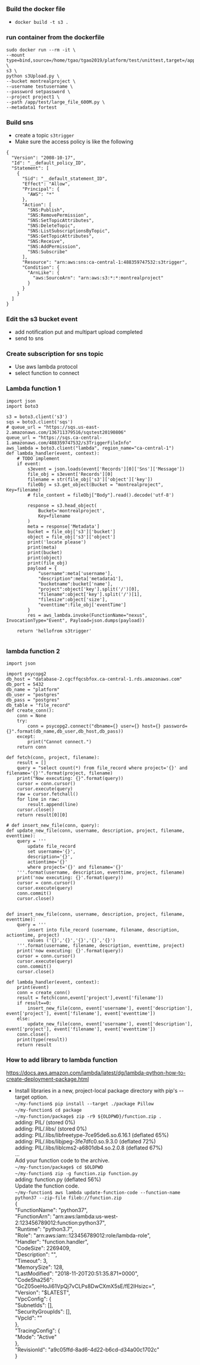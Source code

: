 ### Build the docker file 
* ```docker build -t s3 .```

### run container from the dockerfile 
```
sudo docker run --rm -it \
--mount type=bind,source=/home/tgao/tgao2019/platform/test/unittest,target=/app/test \
s3 \
python s3Upload.py \
--bucket montrealproject \
--username testusername \
--password setpassword \
--project project1 \
--path /app/test/large_file_600M.py \
--metadata1 fortest
```

### Build sns 
* create a topic ```s3trigger```  
* Make sure the access policy is like the following   
```
{
  "Version": "2008-10-17",
  "Id": "__default_policy_ID",
  "Statement": [
    {
      "Sid": "__default_statement_ID",
      "Effect": "Allow",
      "Principal": {
        "AWS": "*"
      },
      "Action": [
        "SNS:Publish",
        "SNS:RemovePermission",
        "SNS:SetTopicAttributes",
        "SNS:DeleteTopic",
        "SNS:ListSubscriptionsByTopic",
        "SNS:GetTopicAttributes",
        "SNS:Receive",
        "SNS:AddPermission",
        "SNS:Subscribe"
      ],
      "Resource": "arn:aws:sns:ca-central-1:488359747532:s3trigger",
      "Condition": {
        "ArnLike": {
          "aws:SourceArn": "arn:aws:s3:*:*:montrealproject"
        }
      }
    }
  ]
}
```


### Edit the s3 bucket event
* add notification put and multipart upload completed
* send to sns 

### Create subscription for sns topic 
* Use aws lambda protocol
* select function to connect

### Lambda function 1
```
import json
import boto3

s3 = boto3.client('s3')
sqs = boto3.client('sqs')
# queue_url = "https://sqs.us-east-2.amazonaws.com/136711379516/sqstest20190806"
queue_url = "https://sqs.ca-central-1.amazonaws.com/488359747532/s3TriggerFileInfo"
aws_lambda = boto3.client("lambda", region_name="ca-central-1")
def lambda_handler(event, context):
    # TODO implement
    if event:
        s3event = json.loads(event['Records'][0]['Sns']['Message'])
        file_obj = s3event['Records'][0]
        filename = str(file_obj['s3']['object']['key'])
        fileObj = s3.get_object(Bucket = "montrealproject", Key=filename)
        # file_content = fileObj["Body"].read().decode('utf-8')
        
        response = s3.head_object(
            Bucket='montrealproject',
            Key=filename
        )
        meta = response['Metadata']
        bucket = file_obj['s3']['bucket']
        object = file_obj['s3']['object']
        print('locate please')
        print(meta)
        print(bucket)
        print(object)
        print(file_obj)
        payload = {
            "username":meta['username'],
            "description":meta['metadata1'],
            "bucketname":bucket['name'],
            "project":object['key'].split('/')[0],
            "filename":object['key'].split('/')[1],
            "filesize":object['size'],
            "eventtime":file_obj['eventTime']
        }
        res = aws_lambda.invoke(FunctionName="nexus", InvocationType="Event", Payload=json.dumps(payload))
        
    return 'hellofrom s3trigger'


```
### lambda function 2
```
import json

import psycopg2
db_host = "database-2.cgcffqcsbfox.ca-central-1.rds.amazonaws.com"
db_port = 5432
db_name = "platform"
db_user = "postgres"
db_pass = "postgres"
db_table = "file_record"
def create_conn():
    conn = None
    try:
        conn = psycopg2.connect("dbname={} user={} host={} password={}".format(db_name,db_user,db_host,db_pass))
    except:
        print("Cannot connect.")
    return conn
    
def fetch(conn, project, filename):
    result = []
    query = "select count(*) from file_record where project='{}' and filename='{}'".format(project, filename)
    print("Now executing: {}".format(query))
    cursor = conn.cursor()
    cursor.execute(query)
    raw = cursor.fetchall()
    for line in raw:
        result.append(line)
    cursor.close()
    return result[0][0]
    
# def insert_new_file(conn, query):
def update_new_file(conn, username, description, project, filename, eventtime):
    query = '''
        update file_record 
        set username='{}',
        description='{}',
        actiontime='{}'
        where project='{}' and filename='{}'
    '''.format(username, description, eventtime, project, filename)
    print('now executing: {}'.format(query))
    cursor = conn.cursor()
    cursor.execute(query)
    conn.commit()
    cursor.close()
    
    
def insert_new_file(conn, username, description, project, filename, eventtime):
    query = '''
        insert into file_record (username, filename, description, actiontime, project)
        values ('{}','{}','{}','{}','{}')
    '''.format(username, filename, description, eventtime, project)
    print('now executing: {}'.format(query))
    cursor = conn.cursor()
    cursor.execute(query)
    conn.commit()
    cursor.close()
    
def lambda_handler(event, context):
    print(event)
    conn = create_conn()
    result = fetch(conn,event['project'],event['filename'])
    if result==0:
        insert_new_file(conn, event['username'], event['description'], event['project'], event['filename'], event['eventtime'])
    else:
        update_new_file(conn, event['username'], event['description'], event['project'], event['filename'], event['eventtime'])
    conn.close()
    print(type(result))
    return result

```
### How to add library to lambda function
https://docs.aws.amazon.com/lambda/latest/dg/lambda-python-how-to-create-deployment-package.html

* Install libraries in a new, project-local package directory with pip's --target option.    
```~/my-function$ pip install --target ./package Pillow```   
```~/my-function$ cd package```   
```~/my-function/package$ zip -r9 ${OLDPWD}/function.zip .```   
  adding: PIL/ (stored 0%)   
  adding: PIL/.libs/ (stored 0%)   
  adding: PIL/.libs/libfreetype-7ce95de6.so.6.16.1 (deflated 65%)   
  adding: PIL/.libs/libjpeg-3fe7dfc0.so.9.3.0 (deflated 72%)   
  adding: PIL/.libs/liblcms2-a6801db4.so.2.0.8 (deflated 67%)   
...   
Add your function code to the archive.   
```~/my-function/package$ cd $OLDPWD```   
```~/my-function$ zip -g function.zip function.py```   
  adding: function.py (deflated 56%)   
Update the function code.   
```~/my-function$ aws lambda update-function-code --function-name python37 --zip-file fileb://function.zip```   
{   
    "FunctionName": "python37",   
    "FunctionArn": "arn:aws:lambda:us-west-2:123456789012:function:python37",   
    "Runtime": "python3.7",   
    "Role": "arn:aws:iam::123456789012:role/lambda-role",    
    "Handler": "function.handler",   
    "CodeSize": 2269409,   
    "Description": "",   
    "Timeout": 3,   
    "MemorySize": 128,   
    "LastModified": "2018-11-20T20:51:35.871+0000",   
    "CodeSha256": "GcZ05oeHoJi61VpQj7vCLPs8DwCXmX5sE/fE2IHsizc=",   
    "Version": "$LATEST",   
    "VpcConfig": {   
        "SubnetIds": [],   
        "SecurityGroupIds": [],   
        "VpcId": ""   
    },   
    "TracingConfig": {   
        "Mode": "Active"   
    },   
    "RevisionId": "a9c05ffd-8ad6-4d22-b6cd-d34a00c1702c"   
}   

